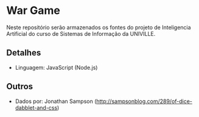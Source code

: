 # War Game
Neste repositório serão armazenados os fontes do projeto de Inteligencia Artificial do curso de Sistemas de Informação da UNIVILLE.

Detalhes
--------
* Linguagem: JavaScript (Node.js)

Outros
------
* Dados por: Jonathan Sampson (http://sampsonblog.com/289/of-dice-dabblet-and-css)

